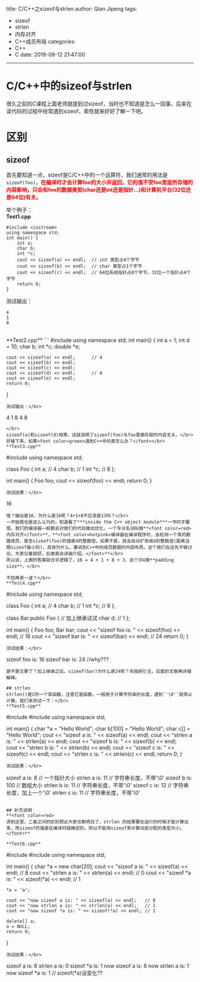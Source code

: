 title: C/C++之sizeof与strlen
author: Qian Jipeng
tags:
  - sizeof
  - strlen
  - 内存对齐
  - C++成员布局
categories:
  - C++
  - C
date: 2019-09-12 21:47:00
---
# C/C++中的sizeof与strlen
很久之前的C课程上面老师就提到过sizeof，当时也不知道是怎么一回事，后来在读代码的过程中经常遇到sizeof，索性就来好好了解一下吧。
# 区别
## sizeof
首先要知道一点，sizeof是C/C++中的一个运算符，我们通常的用法是`sizeof(foo)`，**<font color=red>在编译时才会计算foo的大小并返回，它的值不受foo里面所存储的内容影响，只会和foo的数据类型(char还是int还是指针...)和计算机平台(32位还是64位)有关。</font>**</br>

举个例子：</br>
**Test1.cpp**
```
#include <iostream>
using namespace std;
int main() {
	int a;
	char b;
	int *c;
	cout << sizeof(a) << endl;	// int 类型占4个字节
	cout << sizeof(b) << endl;	// char 类型占1个字节
	cout << sizeof(c) << endl;	// 64位系统指针占8个字节，32位一个指针占4个字节
	return 0;
}
```
测试输出：</br>
```
4
1
8
```
</br>
**Test2.cpp**
```
#include <iostream>
using namespace std;
int main() {
	int a = 1;
	int d = 10;
	char b;
	int *c;
	double *e;
	
	cout << sizeof(a) << endl;		// 4
	cout << sizeof(b) << endl;
	cout << sizeof(c) << endl;
	cout << sizeof(d) << endl;		// 4
	cout << sizeof(e) << endl;
	return 0;
}
```
测试输出：</br>
```
4
1
8
4
8
```
</br>
sizeof(a)和sizeof(d)相等，这就说明了sizeof(foo)与foo里面存取的内容无关。</br>
好接下来，如果<font color=green>遇到C++中的类怎么办？</font></br>
**Test3.cpp**
```
#include <iostream>
using namespace std;

class Foo {
	int a;	// 4
	char b;		// 1
	int *c;		// 8
};

int main() {
	Foo foo;
	cout << sizeof(foo) << endl;
	return 0;
}
```
测试结果：</br>
```
16
```
啥？输出是16，为什么是16呢？4+1+8不应该是13吗？</br>
一开始我也是这么认为的，知道看了***inside the C++ object module***一书时才醒悟，我们的编译器一般都会对我们的代码做出优化，一个专业名词叫做**<font color=red>内存对齐</font>**，**<font color=hotpink>编译器在编译程序时，会检测一个类的数据成员，是否sizeof(foo)的值是4的整数倍，如果不是，就会自动扩张成4的整数倍(距离当期sizeof最小的)，具体为什么，要说到C++中的成员数据的内部布局，这个我们在这先不做讨论。大家记着就好，后面我会详细介绍。</font>**</br>
所以说，上面的答案就合乎逻辑了，16 = 4 + 1 + 8 + 3，这个3叫做**padding size**。</br>

不妨再来一波？</br>
**Test4.cpp**
```
#include <iostream>
using namespace std;

class Foo {
	int a;	// 4
	char b;		// 1
	int *c;		// 8
};

class Bar:public Foo {		// 加上继承试试
	char d;		// 1
};

int main() {
	Foo foo;
	Bar bar;
	cout << "sizeof foo is: " << sizeof(foo) << endl;		// 16
	cout << "sizeof bar is: " << sizeof(bar) << endl;		// 24
	return 0;
}
```
测试结果：</br>
```
sizeof foo is: 16
sizeof bar is: 24	//why???
```
是不是又蒙了？加上继承之后，sizeof(bar)为什么是24呢？先抛砖引玉，后面的文章再详细解释。

## strlen
strlen()是C的一个库函数，注意它是函数，一般用于计算字符串的长度，遇到`'\0'`就停止计算。我们来测试一下：</br>
**Test5.cpp**
```
#include <iostream>
#include <cstring>
using namespace std;

int main() {
	char *a = "Hello World";
	char b[100] = "Hello World";
	char c[] = "Hello World";
	cout << "sizeof a is: " << sizeof(a) << endl;
	cout << "strlen a is: " << strlen(a) << endl;
	cout << "sizeof b is: " << sizeof(b) << endl;	
	cout << "strlen b is: " << strlen(b) << endl;
	cout << "sizeof c is: " << sizeof(c) << endl;
	cout << "strlen c is: " << strlen(c) << endl;
	return 0;
}
```
测试结果：</br>
```
sizeof a is: 8		// 一个指针大小
strlen a is: 11		// 字符串长度，不带'\0'
sizeof b is: 100	// 数组大小
strlen b is: 11		// 字符串长度，不带'\0'
sizeof c is: 12		// 字符串长度，加上一个'\0'
strlen c is: 11		// 字符串长度，不带'\0'
```

## 补充说明
**<font color=red>
讲到这里，二者之间的区别想必大家也都明白了，strlen 的结果要在运行的时候才能计算出来，而sizeof的值是在编译时就确定的，所以不能用sizeof来计算动态分配的类型大小。
</font>**

**Test6.cpp**
```
#include <iostream>
#include <cstring>
using namespace std;

int main() {
	char *a = new char[20];
	cout << "sizeof a is: " << sizeof(a) << endl;	// 8
	cout << "strlen a is: " << strlen(a) << endl;	// 0
	cout << "sizeof *a is: " << sizeof(*a) << endl;	// 1
	
	*a = 'a';
	
	cout << "now sizeof a is: " << sizeof(a) << endl;	// 8
	cout << "now strlen a is: " << strlen(a) << endl;	// 1
	cout << "now sizeof *a is: " << sizeof(*a) << endl;	// 1

	delete[] a;
	a = NULL;
	return 0;
}
```
测试结果：</br>
```
sizeof a is: 8
strlen a is: 0
sizeof *a is: 1
now sizeof a is: 8
now strlen a is: 1
now sizeof *a is: 1		// sizeof(*a)没变化??
```


